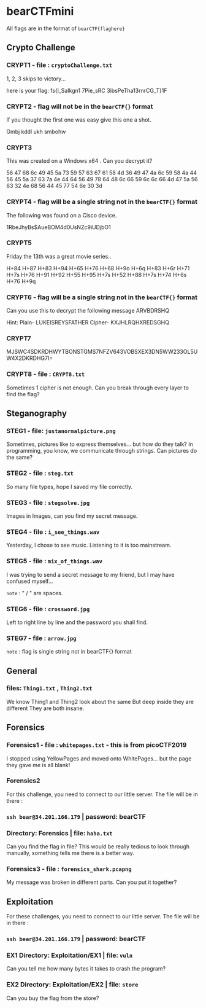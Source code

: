# bearCTFmini
All flags are in the format of `bearCTF{flaghere}`

## Crypto Challenge

### CRYPT1 - file : `cryptoChallenge.txt`
1, 2, 3 skips to victory...

here is your flag: fs{l_SaIkgn1 7Pie_sRC 3ibsPeTha13rnrCG_T}1F

### CRYPT2 - flag will not be in the `bearCTF{}` format
If you thought the first one was easy give this one a shot.

Gmbj kddl ukh smbohw

### CRYPT3
This was created on a Windows x64 . Can you decrypt it?

56 47 68 6c 49 45 5a 73 59 57 63 67 61 58 4d 36 49 47 4a 6c 59 58 4a 44 56 45 5a 37 63 7a 4e 44 64 56 49 78 64 48 6c 66 59 6c 6c 66 4d 47 5a 56 63 32 4e 68 56 44 45 77 54 6e 30 3d

### CRYPT4 - flag will be a single string not in the `bearCTF{}` format
The following was found on a Cisco device.

$1$RbeJhyBs$AueBOM4d0UsNZc9iUDjbO1

### CRYPT5
Friday the 13th was a great movie series..

H+84 H+87 H+83 H+94 H+65 H+76 H+68 H+9o H+6q H+83 H+6r H+71 H+7s H+76 H+91 H+92 H+55 H+95 H+7s H+52 H+88 H+7s H+74 H+6s H+76 H+9q

### CRYPT6 - flag will be a single string not in the `bearCTF{}` format
Can you use this to decrypt the following message ARVBDRSHQ

Hint: Plain- LUKEISREYSFATHER Cipher- KXJHLRQHXREDSGHQ

### CRYPT7

MJSWC4SDKRDHWYTBONSTGMS7NFZV643VOBSXEX3DN5WW233OL5UW4X2DKRDHG7I=

### CRYPT8 - file : `CRYPT8.txt`
Sometimes 1 cipher is not enough. Can you break through every layer to find the flag?


## Steganography

### STEG1 - file: `justanormalpicture.png`

Sometimes, pictures like to express themselves... but how do they talk?
In programming, you know, we communicate through strings. Can pictures do the same? 

### STEG2 - file : `steg.txt`
So many file types, hope I saved my file correctly.

### STEG3 - file : `stegsolve.jpg`
Images in Images, can you find my secret message.

### STEG4 - file : `i_see_things.wav`
Yesterday, I chose to see music. Listening to it is too mainstream.

### STEG5 - file : `mix_of_things.wav`
I was trying to send a secret message to my friend, but I may have confused myself... 

`note` : " / " are spaces. 

### STEG6 - file : `crossword.jpg`
Left to right line by line and the password you shall find.

### STEG7 - file : `arrow.jpg`
`note` : flag is single string not in bearCTF{} format


## General

### files: `Thing1.txt` , `Thing2.txt`
We know Thing1 and Thing2 look about the same
But deep inside they are different
They are both insane.



## Forensics
### Forensics1 - file : `whitepages.txt` - this is from picoCTF2019
I stopped using YellowPages and moved onto WhitePages... but the page they gave me is all blank!

### Forensics2
For this challenge, you need to connect to our little server. The file will be in there :
### ` ssh bear@34.201.166.179 ` | password: bearCTF
### Directory: Forensics | file: `haha.txt`
Can you find the flag in file? This would be really tedious to look through manually, something tells me there is a better way.



### Forensics3 - file : `forensics_shark.pcapng` 
My message was broken in different parts. Can you put it together? 



## Exploitation
For these challenges, you need to connect to our little server. The file will be in there :
### ` ssh bear@34.201.166.179 ` | password: bearCTF


### EX1 Directory: Exploitation/EX1 | file: `vuln`
Can you tell me how many bytes it takes to crash the program?

### EX2 Directory: Exploitation/EX2 | file: `store`
Can you buy the flag from the store?
